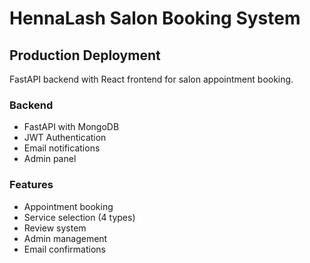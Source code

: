 # HennaLash Salon Booking System

## Production Deployment

FastAPI backend with React frontend for salon appointment booking.

### Backend
- FastAPI with MongoDB
- JWT Authentication 
- Email notifications
- Admin panel

### Features
- Appointment booking
- Service selection (4 types)
- Review system
- Admin management
- Email confirmations
